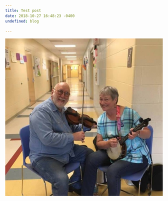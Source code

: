 ```yaml
---
title: Test post
date: 2018-10-27 16:48:23 -0400
undefined: blog

---
```

![](/uploads/barb-and-russ.jpg)
